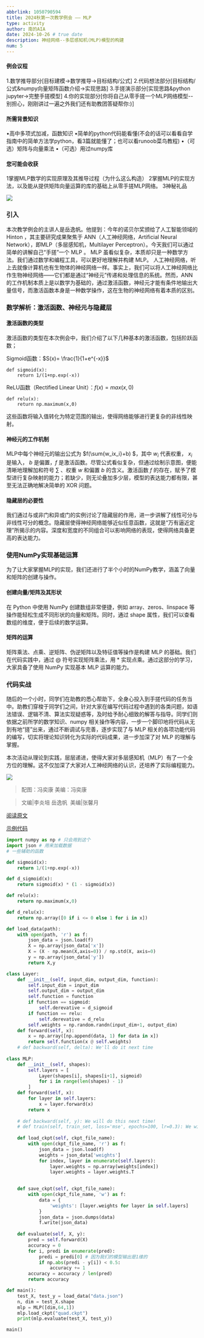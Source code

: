 ```yaml
---
abbrlink: 1050790594
title: 2024秋第一次教学例会 —— MLP
type: activity
author: 南的AIA
date: 2024-10-26 # true date
description: 神经网络--多层感知机(MLP)模型的构建
num: 5
---
```



#### 例会议程
1.数学推导部分[目标建模->数学推导->目标结构/公式]
2.代码想法部分[目标结构/公式&numpy向量矩阵函数介绍->实现思路]
3.手搓演示部分[实现思路&python jupyter->完整手搓模型]
4.你的实现部分[你将自己从零手搓一个MLP网络模型--别担心，刚刚讲过一遍之外我们还有助教团答疑帮你:)]

#### 所需背景知识
•高中多项式加减，函数知识
•简单的python代码能看懂(不会的话可以看看自学指南中的简单方法学python，看3篇就能懂了；也可以看runoob菜鸟教程)
•（可选）矩阵与向量乘法
•（可选）用过numpy库

#### 您可能会收获
1掌握MLP数学的实现原理及其推导过程（为什么这么构造）
2掌握MLP的实现方法，以及能从提供矩阵向量运算的库的基础上从零手搓MLP网络。
3神秘礼品


![](/images/MLP/1.jpg)

### 引入

本次教学例会的主讲人是岳逸帆。他提到：今年的诺贝尔奖颁给了人工智能领域的 Hinton ，其主要研究成果聚焦于 ANN（人工神经网络，Artificial Neural Network），即MLP（多层感知机，Multilayer Perceptron）。今天我们可以通过简单的讲解自己“手搓”一个 MLP 。 MLP 虽看似复杂，本质却只是一种数学方法。我们通过数学和编程工具，可以更好地理解并构建 MLP。 人工神经网络，听上去就像计算机也有生物体的神经网络一样。事实上，我们可以将人工神经网络比作生物神经网络——它们都是通过“神经元”传递和处理信息的系统。然而，ANN 的工作机制本质上是以数学为基础的，通过激活函数，神经元才能有条件地输出大量信号，而激活函数本身是一种数学操作，这在生物的神经网络有着本质的区别。


### 数学解析：激活函数、神经元与隐藏层

#### 激活函数的类型

激活函数的类型在本次例会中，我们介绍了以下几种基本的激活函数，包括阶跃函数；

Sigmoid函数：$S(x)= \frac{1}{1+e^{-x}}$

```
def sigmoid(x):    
    return 1/(1+np.exp(-x))
```

ReLU函数（Rectified Linear Unit）：$f(x)=max(x,0)$

```
def relu(x):    
    return np.maximum(x,0)
```

这些函数将输入值转化为特定范围的输出，使得网络能够进行更复杂的非线性映射。

#### 神经元的工作机制

MLP中每个神经元的输出公式为 $f(\sum{w_ix_i}+b) $，其中 $w_i$ 代表权重， $x_i$ 是输入， $b$ 是偏置，$f$ 是激活函数。尽管公式看似复杂，但通过绘制示意图，便能清晰地理解加和符号 $\sum{}$ 、权重 $w$ 和偏置 $b$ 的含义。激活函数 $f$ 的存在，赋予了模型进行复杂映射的能力；若缺少，则无论叠加多少层，模型的表达能力都有限，甚至无法正确地解决简单的 XOR 问题。

#### 隐藏层的必要性

我们通过与或非门和异或门的实例讨论了隐藏层的作用，进一步讲解了线性可分与非线性可分的概念。隐藏层使得神经网络能够近似任意函数，这就是“万有逼近定理”所揭示的内容。深度和宽度的不同组合可以影响网络的表现，使得网络具备更高的表达能力。


###  使用NumPy实现基础运算

为了让大家掌握MLP的实现，我们还进行了半个小时的NumPy教学，涵盖了向量和矩阵的创建与操作。

#### 创建向量/矩阵及其形状

在 Python 中使用 NumPy 创建数组非常便捷，例如 array、zeros、linspace 等操作能轻松生成不同形状的向量和矩阵。同时，通过 shape 属性，我们可以查看数组的维度，便于后续的数学运算。

#### 矩阵的运算

矩阵乘法、点乘、逆矩阵、伪逆矩阵以及特征值等操作是构建 MLP 的基础。我们在代码实践中，通过 @ 符号实现矩阵乘法，用 * 实现点乘。通过这部分的学习，大家具备了使用 NumPy 实现基本 MLP 运算的能力。

### 代码实战

随后的一个小时，同学们在助教的悉心帮助下，全身心投入到手搓代码的任务当中。助教们穿梭于同学们之间，针对大家在编写代码过程中遇到的各类问题，如语法错误、逻辑不清、算法实现疑惑等，及时给予耐心细致的解答与指导。同学们则依据之前所学的数学知识、numpy 相关操作等内容，一步一个脚印地将代码从无到有地“搓”出来，通过不断调试与完善，逐步实现了与 MLP 相关的各项功能代码的编写，切实将理论知识转化为实际的代码成果，进一步加深了对 MLP 的理解与掌握。

本次活动从理论到实践，层层递进，使得大家对多层感知机（MLP）有了一个全方位的理解。这不仅加深了大家对人工神经网络的认识，还培养了实际编程能力。

![](/images/MLP/2.png)

>配图：冯奕康
美编：冯奕康 

> 文编|李炎培 岳逸帆  
美编|张馨月



[阅读原文](https://mp.weixin.qq.com/s/O8_7OchrD2uljW3vhhrqgQ)

[示例代码](https://github.com/NJU-AIA/Learning/blob/main/MLP_Learning/lecture_code/MLP_Done.ipynb)

```python
import numpy as np # 只会用到这个
import json # 用来加载数据
# 一些辅助的函数

def sigmoid(x):
    return 1/(1+np.exp(-x))

def d_sigmoid(x):
    return sigmoid(x) * (1 - sigmoid(x))

def relu(x):
    return np.maximum(x,0)

def d_relu(x):
    return np.array([0 if i <= 0 else 1 for i in x])

def load_data(path):
    with open(path, 'r') as f:
        json_data = json.load(f)
        X = np.array(json_data['x'])
        X = (X - np.mean(X,axis=0)) / np.std(X, axis=0)
        y = np.array(json_data['y'])
        return X,y 

class Layer:
    def __init__(self, input_dim, output_dim, function):
        self.input_dim = input_dim
        self.output_dim = output_dim
        self.function = function
        if function == sigmoid:
            self.derevative = d_sigmoid
        if function == relu:
            self.derevative = d_relu
        self.weights = np.random.randn(input_dim+1, output_dim)
    def forward(self, x):
        x = np.array([np.append(data, 1) for data in x])
        return self.function(x @ self.weights)
    # def backward(self, delta): We'll do it next time
        
class MLP:
    def __init__(self, shapes):
        self.layers = [
            Layer(shapes[i], shapes[i+1], sigmoid)
            for i in range(len(shapes) - 1)
        ]
    def forward(self, x):
        for layer in self.layers:
            x = layer.forward(x)
        return x
    
    # def backward(self, y): We will do this next time!
    # def train(self, train_set, loss='mse', epochs=100, lr=0.3): We will do this next time!
    
    def load_ckpt(self, ckpt_file_name):
        with open(ckpt_file_name, 'r') as f:
            json_data = json.load(f)
            weights = json_data['weights']
            for index, layer in enumerate(self.layers):
                layer.weights = np.array(weights[index])
                layer.weights = layer.weights.T
            

    def save_ckpt(self, ckpt_file_name):
        with open(ckpt_file_name, 'w') as f:
            data = {
                'weights': [layer.weights for layer in self.layers]       
            }
            json_data = json.dumps(data)
            f.write(json_data)
            
    def evaluate(self, X, y):
        pred = self.forward(X)
        accuracy = 0
        for i, predi in enumerate(pred):
            predi = predi[0] # 因为我们的模型输出是1维的
            if np.abs(predi - y[i]) < 0.5:
                accuracy += 1
        accuracy = accuracy / len(pred)
        return accuracy

def main():
    test_X, test_y = load_data("data.json")
    n, dim = test_X.shape
    mlp = MLP([dim,64,1])
    mlp.load_ckpt("quad.ckpt")
    print(mlp.evaluate(test_X, test_y))

main()
```